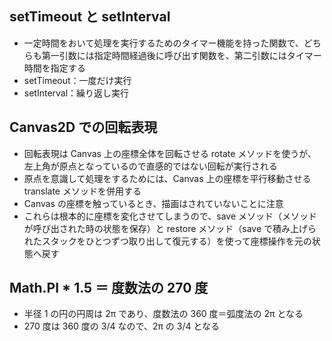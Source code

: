## setTimeout と setInterval

- 一定時間をおいて処理を実行するためのタイマー機能を持った関数で、どちらも第一引数には指定時間経過後に呼び出す関数を、第二引数にはタイマー時間を指定する
- setTimeout：一度だけ実行
- setInterval：繰り返し実行

## Canvas2D での回転表現

- 回転表現は Canvas 上の座標全体を回転させる rotate メソッドを使うが、左上角が原点となっているので直感的ではない回転が実行される
- 原点を意識して処理をするためには、Canvas 上の座標を平行移動させる translate メソッドを併用する
- Canvas の座標を触っているとき、描画はされていないことに注意
- これらは根本的に座標を変化させてしまうので、save メソッド（メソッドが呼び出された時の状態を保存）と restore メソッド（save で積み上げられたスタックをひとつずつ取り出して復元する）を使って座標操作を元の状態へ戻す

## Math.PI \* 1.5 ＝ 度数法の 270 度

- 半径 1 の円の円周は 2π であり、度数法の 360 度＝弧度法の 2π となる
- 270 度は 360 度の 3/4 なので、2π の 3/4 となる
